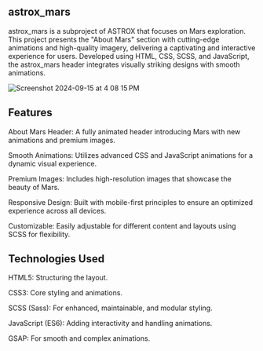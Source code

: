 astrox_mars
-----------
astrox_mars is a subproject of ASTROX that focuses on Mars exploration. This project presents the "About Mars" section with cutting-edge animations and high-quality imagery, delivering a captivating and interactive experience for users. Developed using HTML, CSS, SCSS, and JavaScript, the astrox_mars header integrates visually striking designs with smooth animations.

![Screenshot 2024-09-15 at 4 08 15 PM](https://github.com/user-attachments/assets/0d9e9e01-ad85-4720-8c2d-553cc9256cf2)

Features
----------
About Mars Header: A fully animated header introducing Mars with new animations and premium images.

Smooth Animations: Utilizes advanced CSS and JavaScript animations for a dynamic visual experience.

Premium Images: Includes high-resolution images that showcase the beauty of Mars.

Responsive Design: Built with mobile-first principles to ensure an optimized experience across all devices.

Customizable: Easily adjustable for different content and layouts using SCSS for flexibility.

Technologies Used
-----------------
HTML5: Structuring the layout.

CSS3: Core styling and animations.

SCSS (Sass): For enhanced, maintainable, and modular styling.

JavaScript (ES6): Adding interactivity and handling animations.

GSAP: For smooth and complex animations.




